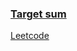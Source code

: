### [Target sum](https://www.youtube.com/watch?v=Hw6Ygp3JBYw&list=PL_z_8CaSLPWekqhdCPmFohncHwz8TY2Go&index=12)   
[Leetcode](https://leetcode.com/problems/target-sum/discuss/455024/DP-IS-EASY!-5-Steps-to-Think-Through-DP-Questions.)    
